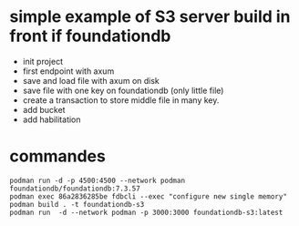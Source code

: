 # simple example of S3 server build in front if foundationdb

  - init project
  - first endpoint with axum
  - save and load file with axum on disk
  - save file with one key on foundationdb (only little file)
  - create a transaction to store middle file in many key.
  - add bucket
  - add habilitation

# commandes

```
podman run -d -p 4500:4500 --network podman foundationdb/foundationdb:7.3.57
podman exec 86a2836285be fdbcli --exec "configure new single memory"
podman build . -t foundationdb-s3
podman run  -d --network podman -p 3000:3000 foundationdb-s3:latest
```
